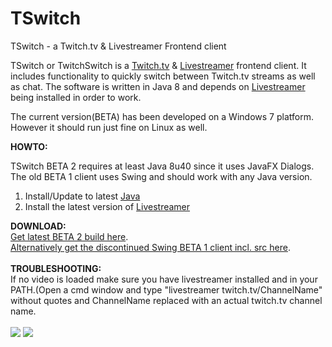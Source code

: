 # TSwitch
TSwitch - a Twitch.tv &amp; Livestreamer Frontend client
 
TSwitch or TwitchSwitch is a [Twitch.tv](http://www.twitch.tv/) &  [Livestreamer](http://docs.livestreamer.io/) frontend client. It includes functionality to quickly switch between Twitch.tv streams as well as chat. The software is written in Java 8 and depends on [Livestreamer](http://docs.livestreamer.io/) being installed in order to work.

The current version(BETA) has been developed on a Windows 7 platform. However it should run just fine on Linux as well.

<b>HOWTO:</b><br>

TSwitch BETA 2 requires at least Java 8u40 since it uses JavaFX Dialogs. The old BETA 1 client uses Swing and should work with any Java version.

<ol><li>Install/Update to latest <a href='https://www.java.com/'>Java</a> 
</li><li>Install the latest version of <a href='http://docs.livestreamer.io/'>Livestreamer</a></li></ol>

<b>DOWNLOAD:</b><br> <a href='https://github.com/Tsarbomba/tswitch/raw/master/TwitchSwitch/build/TSwitch-FX.jar'>Get latest BETA 2 build here</a>.<br><a href='https://github.com/Tsarbomba/tswitch/raw/master/TwitchSwitch/build/TSwitch-BETA1-Swing.rar'>Alternatively get the discontinued Swing BETA 1 client incl. src here</a>.<br>
<br>
<b>TROUBLESHOOTING:</b><br>
If no video is loaded make sure you have livestreamer installed and in your PATH.(Open a cmd window and type "livestreamer twitch.tv/ChannelName" without quotes and ChannelName replaced with an actual twitch.tv channel name.<br>
<br>
<img src='https://i.imgur.com/HTXSxAz.png' />
<img src='https://i.imgur.com/aLjXelM.png' />
